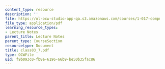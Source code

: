 ```yaml
---
content_type: resource
description: ''
file: https://ol-ocw-studio-app-qa.s3.amazonaws.com/courses/1-017-computing-and-data-analysis-for-environmental-applications-fall-2003/f9b093c0fb8e619666b9be50b35fac86_class03_7.pdf
file_type: application/pdf
learning_resource_types:
- Lecture Notes
parent_title: Lecture Notes
parent_type: CourseSection
resourcetype: Document
title: class03_7.pdf
type: OCWFile
uid: f9b093c0-fb8e-6196-66b9-be50b35fac86
---
```

